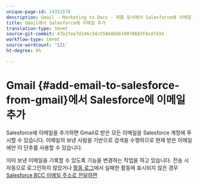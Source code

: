```yaml
---
unique-page-id: 14352578
description: Gmail - Marketing to Docs - 제품 문서에서 Salesforce에 이메일 추가
title: Gmail에서 Salesforce에 이메일 추가
translation-type: tm+mt
source-git-commit: 47b2fee7d146c3dc558d4bbb10070683f4cdfd3d
workflow-type: tm+mt
source-wordcount: '121'
ht-degree: 0%

---
```



# Gmail {#add-email-to-salesforce-from-gmail}에서 Salesforce에 이메일 추가

Salesforce에 이메일을 추가하면 Gmail로 받은 모든 이메일을 Salesforce 계정에 푸시할 수 있습니다. 이메일의 보낸 사람을 기반으로 검색을 수행하므로 현재 받은 이메일에만 이 단추를 사용할 수 있습니다.

이미 보낸 이메일을 기록할 수 있도록 기능을 변경하는 작업을 하고 있습니다. 전송 시 자동으로 로그인하지 않았거나 [활동 로그](http://toutapp.com/next#settings/crm/salesforce/activity)에서 실패한 활동에 표시되지 않은 경우 [Salesforce BCC 이메일 주소로 전달하면](http://docs.marketo.com/x/soLS)
